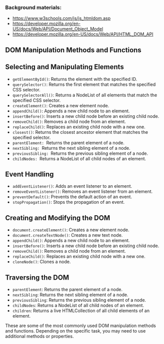 ### Background materials:

- https://www.w3schools.com/js/js_htmldom.asp
- https://developer.mozilla.org/en-US/docs/Web/API/Document_Object_Model
- https://developer.mozilla.org/en-US/docs/Web/API/HTML_DOM_API

## DOM Manipulation Methods and Functions
## Selecting and Manipulating Elements
- `getElementById()`: Returns the element with the specified ID.
- `querySelector()`: Returns the first element that matches the specified CSS selector.
- `querySelectorAll()`: Returns a NodeList of all elements that match the specified CSS selector.
- `createElement()`: Creates a new element node.
- `appendChild()`: Appends a new child node to an element.
- `insertBefore()`: Inserts a new child node before an existing child node.
- `removeChild()`: Removes a child node from an element.
- `replaceChild()`: Replaces an existing child node with a new one.
- `closest()`: Returns the closest ancestor element that matches the specified selector.
- `parentElement: `Returns the parent element of a node.
- `nextSibling: `Returns the next sibling element of a node.
- `previousSibling: `Returns the previous sibling element of a node.
- `childNodes: `Returns a NodeList of all child nodes of an element.
## Event Handling
- `addEventListener()`: Adds an event listener to an element.
- `removeEventListener()`: Removes an event listener from an element.
- `preventDefault()`: Prevents the default action of an event.
- `stopPropagation()`: Stops the propagation of an event.
## Creating and Modifying the DOM
- `document.createElement()`: Creates a new element node.
- `document.createTextNode()`: Creates a new text node.
- `appendChild()`: Appends a new child node to an element.
- `insertBefore()`: Inserts a new child node before an existing child node.
- `removeChild()`: Removes a child node from an element.
- `replaceChild()`: Replaces an existing child node with a new one.
- `cloneNode()`: Clones a node.
## Traversing the DOM
- `parentElement`: Returns the parent element of a node.
- `nextSibling`: Returns the next sibling element of a node.
- `previousSibling`: Returns the previous sibling element of a node.
- `childNodes`: Returns a NodeList of all child nodes of an element.
- `children`: Returns a live HTMLCollection of all child elements of an element.

These are some of the most commonly used DOM manipulation methods and functions. Depending on the specific task, you may need to use additional methods or properties.